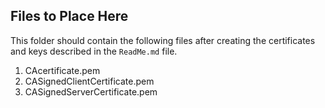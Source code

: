 ## Files to Place Here
This folder should contain the following files after creating the certificates and keys described in the ```ReadMe.md``` file. 

1. CAcertificate.pem
2. CASignedClientCertificate.pem
3. CASignedServerCertificate.pem
